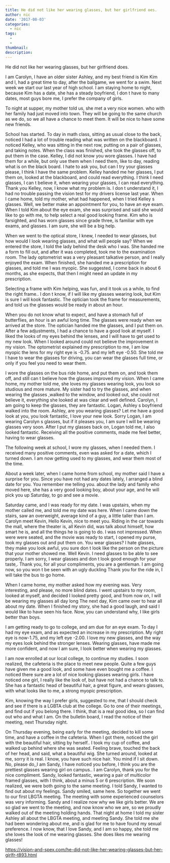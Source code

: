 ```yaml
---
title: He did not like her wearing glasses, but her girlfriend oes.
author: nic
date: '2017-08-03'
categories:
  - nic
tags:
  - 
  - 
thumbnail: 
description: 
---
```


He did not like her wearing glasses, but her girlfriend  does. 

I am Carolyn, I have an older sister Ashley, and my best friend is Kim
Kim and I, had a great time to day, after the ballgame, we went for a swim.
Next week we start our last year of high school.
I am staying home to night, because Kim has a date, she has a steady boyfriend,
I don t have to many dates, most guys bore me, I prefer the company of girls.

To night at supper, my mother told us, she met a very nice women. who with her family had just moved into town.
They will be going to the same church as we do, so we all have a chance to meet them.
It will be nice to have some new friends.

School has started.
To day in math class,  sitting as usual close to the back, noticed I had a lot of trouble reading
what was written on the blackboard.
I noticed Kelley, who was sitting in the next row, putting on a pair of glasses, and taking notes.
When the class was finished, she took the glasses off, to put them in the case.
Kelley, I did not know you wore glasses.
I have had them for a while, but only use them when I need them, like to day, reading what is on the black board.
I hate to ask you, but can I try your glasses please, I think I have the same problem.
Kelley handed me her glasses, I put them on, looked at the blackboard, and could read everything.
I think I need glasses, I can t believe it, when wearing your glasses, I can read everything.
Thank you Kelley, now, I know what my problem is.
I don t understand it, I had no trouble passing the vision test for my drivers license last year.
When I came home, told my mother, what had happened, when I tried Kelley s glasses. 
Well, we better make an appointment for you, to have an eye exam.
When I told Kim about the eye exam, she was surprised and said she would like to go with me,
 to help select a real good looking frame.
Kim who is farsighted, and has worn glasses since grade three, is familiar with eye exams, and glasses. 
I am sure, she will be a big help.

When we went to the optical store, I knew, I needed to wear glasses, but how would I look wearing glasses, and what will people say?
When we entered the store, I told the lady behind the desk who I was.
She handed me a form to fill out, and after it was completed, took me to the examination room.
The lady optometrist was a very pleasant talkative person, and I really enjoyed the exam.
When finished, she handed me a prescription for glasses, and told me I was myopic.
She suggested, I come back in about 6 months, as she expects, that then I might need an update in my prescription.

Selecting a frame with Kim helping, was fun, and it took us a while,  to find the right frame..
I don t know, if I will like my glasses wearing look, but Kim is sure I will kook fantastic.
The optician took the frame for measurements, and told us the glasses would be ready in about an hour.

When you do not know what to expect, and have a stomach full of butterflies, an hour is an awful long time.
The glasses were ready when we arrived at the store.
The optician handed me the glasses, and I put them on.
After a few adjustments, I had a chance to have a good look at myself.
I liked the looks of my eyes behind the lenses, and I will have to get used to my new look.
When I looked around could not believe the improvement in my vision.
The optometrist explained my prescription to me, I am low myopic the lens for my right eye is -0.75. and my left eye -0.50.
She told me I have to wear the glasses for driving, you can wear the glasses full time, or only if you feel you need to wear them.

I wore the glasses on the bus ride home, and put them on, and took them off, and still can t believe how the glasses improved my vision.
When I came home, my mother told me, she loves my glasses wearing look, you look so studious and more mature.
My sister had to try the glasses, and when wearing the glasses ,walked to the window, and looked out, she could not believe it,  everything she looked at was clear and well defined.
Carolyn, I am going to keep the glasses, they are fantastic.
Logan, Ashley s boyfriend walked into the room.
Ashley, are you wearing glasses? 
Let me have a good look at you, you look fantastic, I love your new look.
Sorry Logan, I am wearing Carolyn s glasses, but if it pleases you, I am sure I will be wearing glasses very soon.
After I put my glasses back on, Logan told me,  I also looked fantastic.
Receiving all the positive comments, made me feel better, having to wear glasses.

The following week at school, I wore my glasses, when I needed them. 
I received many positive comments,  even was asked for a date, which I turned down.
I am now getting used to my glasses, and wear them most of the time.

 About a week later, when I came home from school, my mother said I have a surprise for you. 
Since you have not had any dates lately, I arranged a blind date for you.
You remember me telling you. about the lady and family who moved here, she has a very good looking boy, about your age, and he will pick you up Saturday, to go and see a movie.

Saturday came, and I was ready for my date.
I was upstairs, when my mother called me, and told me my date was here.
When I came down the stairs, saw an overweight, average kind of a guy, a little taller than I am. Carolyn meet Kevin, 
Hello Kevin, nice to meet you.
Riding in the car towards the mall, where the theater is, all Kevin did, was talk about himself,
how smart he is, and all the things he is going to do.
I was not impressed.
When were were seated, and the movie was ready to start, I opened my purse, took my glasses out and put them on.
You wear glasses? 
 I hate glasses, they make you look awful, you sure don t look like the person on the picture that your mother showed me.
Well Kevin. I need glasses to be able to see properly.
I am sorry, I wear glasses and don t look good enough for your taste,.
Thank you, for all your compliments, you are a gentleman. 
I am going now, so you won t be seen with an ugly duckling
Thank you for the ride in, I will take the bus to go home.

When I came home, my mother asked how my evening was.
Very interesting, and please, no more blind dates.
I went upstairs to my room, looked at myself, and decided I looked pretty good, and from now on, 
I will be wearing my glasses all day long
The next day, Kim came over to hear all about my date.
When I finished my story, she had a good laugh, and said I would like to have seen his face.
Now, you can understand why, I like girls better than boys.

I am getting ready to go to college, and am due for an eye exam.
To day I had my eye exam, and as expected an increase in my prescription.
My right eye is now-1.75, and my left eye -2.00.
I love my new glasses, and the way my eyes look behind the stronger lenses.
Wearing glasses, have made me more confident, and now I am sure, I look better when wearing my glasses.

I am now enrolled at our local college, to continue my studies.
I soon realized, the cafeteria is the place to meet new people.
Quite a few guys have given me a good look, and some have even bought me a coffee.
I noticed there sure are a lot of nice looking glasses wearing girls.
I have noticed one girl, I really like the look of, but have not had a chance to talk to.
She has a fantastic head of beautiful hair, a great figure, and wears glasses, with what looks like to me, a strong myopic prescription. 

Kim, knowing the way I prefer girls, suggested to me, that I should check and see if there is a LGBTA club at the college. 
Go to one of their meetings, and find out if you belong there.
I think, that is a real good idea, so I can find out who and what I am.
On the bulletin board, I read the notice of their  meeting, next Thursday night.

On Thursday evening, being early for the meeting, decided to kill some time, and have a coffee in the cafeteria.
When I got there, noticed the girl with the beautiful hair, sitting by herself..
I took my cup of coffee, and walked up behind where she was seated.
Feeling brave, touched the back of her head, and said, what a beautiful wig.
She turned around, looked at me, sorry it is real.
I know, you have such nice hair. 
You mind if I sit down.
No, please do,,I am Sandy, I have noticed you before, I think you are the prettiest glasses wearing girl on campus..
I am Carolyn, thank you for the nice compliment.
Sandy, looked fantastic, wearing a pair of multicolor framed glasses, with I think, about a minus 
5 or 6 prescription.
We soon realized, we were both going to the same meeting. 
I told Sandy, I wanted to find out about my feelings.
Sandy smiled, same here.
So together we went to our first LBGTA meeting.
The meeting with some experienced counselors was very informing.
Sandy and I realize now why we like girls better.
We are so glad we went to the meeting, and now know who we are, so we proudly walked out of the meeting holding hands.
That night at home I told my sister Ashley all about the LBGTA meeting, and meeting Sandy.
She told me she had been wondering about me, and is glad for me to have found my sexual preference.
I now know, that I love Sandy, and I am so happy, she told me she loves the look of me wearing glasses.
She does likes me wearing glasses!

https://vision-and-spex.com/he-did-not-like-her-wearing-glasses-but-her-girlfr-t893.html
